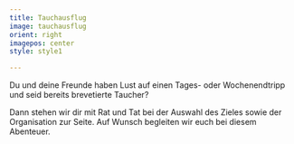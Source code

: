 ```yaml
---
title: Tauchausflug
image: tauchausflug
orient: right
imagepos: center
style: style1

---
```

Du und deine Freunde haben Lust auf einen Tages- oder Wochenendtripp und seid bereits brevetierte Taucher?

Dann stehen wir dir mit Rat und Tat bei der Auswahl des Zieles sowie der Organisation zur Seite. Auf Wunsch begleiten wir euch bei diesem Abenteuer.
